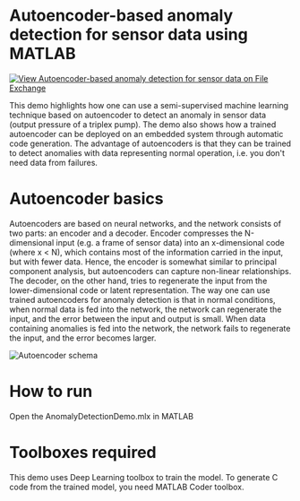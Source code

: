 # Autoencoder-based anomaly detection for sensor data using MATLAB

[![View Autoencoder-based anomaly detection for sensor data on File Exchange](https://www.mathworks.com/matlabcentral/images/matlab-file-exchange.svg)](https://www.mathworks.com/matlabcentral/fileexchange/77554-autoencoder-based-anomaly-detection-for-sensor-data)

This demo highlights how one can use a semi-supervised machine learning technique based on autoencoder to detect an anomaly in sensor data (output pressure of a triplex pump). The demo also shows how a trained autoencoder can be deployed on an embedded system through automatic code generation. The advantage of autoencoders is that they can be trained to detect anomalies with data representing normal operation, i.e. you don't need data from failures.

# Autoencoder basics
Autoencoders are based on neural networks, and the network consists of two parts: an encoder and a decoder. Encoder compresses the N-dimensional input (e.g. a frame of sensor data) into an x-dimensional code (where x < N), which contains most of the information carried in the input, but with fewer data. Hence, the encoder is somewhat similar to principal component analysis, but autoencoders can capture non-linear relationships. The decoder, on the other hand, tries to regenerate the input from the lower-dimensional code or latent representation. 
The way one can use trained autoencoders for anomaly detection is that in normal conditions, when normal data is fed into the network, the network can regenerate the input, and the error between the input and output is small. When data containing anomalies is fed into the network, the network fails to regenerate the input, and the error becomes larger.

![Autoencoder schema](https://upload.wikimedia.org/wikipedia/commons/thumb/3/37/Autoencoder_schema.png/220px-Autoencoder_schema.png)

# How to run
Open the AnomalyDetectionDemo.mlx in MATLAB

# Toolboxes required
This demo uses Deep Learning toolbox to train the model. To generate C code from the trained model, you need MATLAB Coder toolbox.
